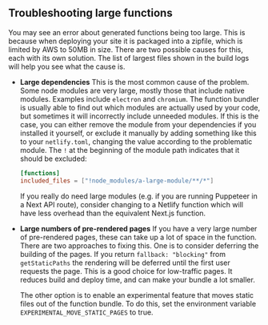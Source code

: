 ## Troubleshooting large functions

You may see an error about generated functions being too large. This is because when deploying your site it is packaged into a zipfile, which is limited by AWS to 50MB in size. 
There are two possible causes for this, each with its own solution. The list of largest files shown in the build logs will help you see what the cause is.

- **Large dependencies**
    This is the most common cause of the problem. Some node modules are very large, mostly those that include native modules. Examples include `electron` and `chromium`. The function bundler is usually able to find out which modules are actually used by your code, but sometimes it will incorrectly include unneeded modules. If this is the case, you can either remove the module from your dependencies if you installed it yourself, or exclude it manually by adding something like this to your `netlify.toml`, changing the value according to the problematic module. The `!` at the beginning of the module path indicates that it should be excluded:

    ```toml
    [functions]
    included_files = ["!node_modules/a-large-module/**/*"]
    ```
    If you really do need large modules (e.g. if you are running Puppeteer in a Next API route), consider changing to a Netlify function which will have less overhead than the equivalent Next.js function.

- **Large numbers of pre-rendered pages**
  If you have a very large number of pre-rendered pages, these can take up a lot of space in the function. There are two approaches to fixing this. One is to consider deferring the building of the pages. If you return `fallback: "blocking"` from `getStaticPaths` the rendering will be deferred until the first user requests the page. This is a good choice for low-traffic pages. It reduces build and deploy time, and can make your bundle a lot smaller. 

  The other option is to enable an experimental feature that moves static files out of the function bundle. To do this, set the environment variable `EXPERIMENTAL_MOVE_STATIC_PAGES` to true.
